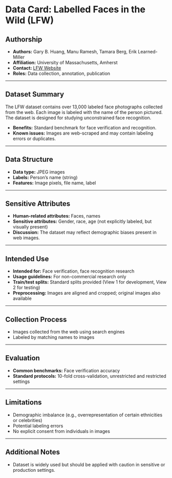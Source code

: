 # Data Card: Labelled Faces in the Wild (LFW)

## Authorship

- **Authors:** Gary B. Huang, Manu Ramesh, Tamara Berg, Erik Learned-Miller  
- **Affiliation:** University of Massachusetts, Amherst  
- **Contact:** [LFW Website](http://vis-www.cs.umass.edu/lfw/)  
- **Roles:** Data collection, annotation, publication

---

## Dataset Summary

The LFW dataset contains over 13,000 labeled face photographs collected from the web. Each image is labeled with the name of the person pictured. The dataset is designed for studying unconstrained face recognition.

- **Benefits:** Standard benchmark for face verification and recognition.
- **Known issues:** Images are web-scraped and may contain labeling errors or duplicates.

---

## Data Structure

- **Data type:** JPEG images
- **Labels:** Person’s name (string)
- **Features:** Image pixels, file name, label

---

## Sensitive Attributes

- **Human-related attributes:** Faces, names
- **Sensitive attributes:** Gender, race, age (not explicitly labeled, but visually present)
- **Discussion:** The dataset may reflect demographic biases present in web images.

---

## Intended Use

- **Intended for:** Face verification, face recognition research
- **Usage guidelines:** For non-commercial research only
- **Train/test splits:** Standard splits provided (View 1 for development, View 2 for testing)
- **Preprocessing:** Images are aligned and cropped; original images also available

---

## Collection Process

- Images collected from the web using search engines
- Labeled by matching names to images

---

## Evaluation

- **Common benchmarks:** Face verification accuracy
- **Standard protocols:** 10-fold cross-validation, unrestricted and restricted settings

---

## Limitations

- Demographic imbalance (e.g., overrepresentation of certain ethnicities or celebrities)
- Potential labeling errors
- No explicit consent from individuals in images

---

## Additional Notes

- Dataset is widely used but should be applied with caution in sensitive or production settings.
